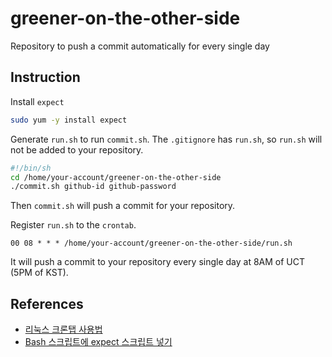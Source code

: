 # greener-on-the-other-side
Repository to push a commit automatically for every single day

## Instruction

Install `expect`
```bash
sudo yum -y install expect
```

Generate `run.sh` to run `commit.sh`. The `.gitignore` has `run.sh`, so `run.sh` will not be added to your repository.

```sh
#!/bin/sh
cd /home/your-account/greener-on-the-other-side
./commit.sh github-id github-password
```

Then `commit.sh` will push a commit for your repository.

Register `run.sh` to the `crontab`.

```
00 08 * * * /home/your-account/greener-on-the-other-side/run.sh
```

It will push a commit to your repository every single day at 8AM of UCT (5PM of KST).

## References

- [리눅스 크론탭 사용법](https://jdm.kr/blog/2)
- [Bash 스크립트에 expect 스크립트 넣기](https://zetawiki.com/wiki/Bash_스크립트에_expect_스크립트_넣기)
